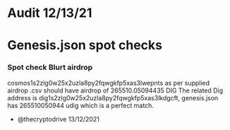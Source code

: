 # Audit 12/13/21


# Genesis.json spot checks

### Spot check Blurt airdrop
cosmos1s2zlg0w25x2uzla8py2fqwgkfp5xas3lwepnts as per supplied airdrop .csv should have airdrop of 265510.05094435 DIG
The related Dig address is dig1s2zlg0w25x2uzla8py2fqwgkfp5xas3lkdgcft, genesis.json has 265510050944 udig which is a perfect match.
- @thecryptodrive 13/12/2021 
